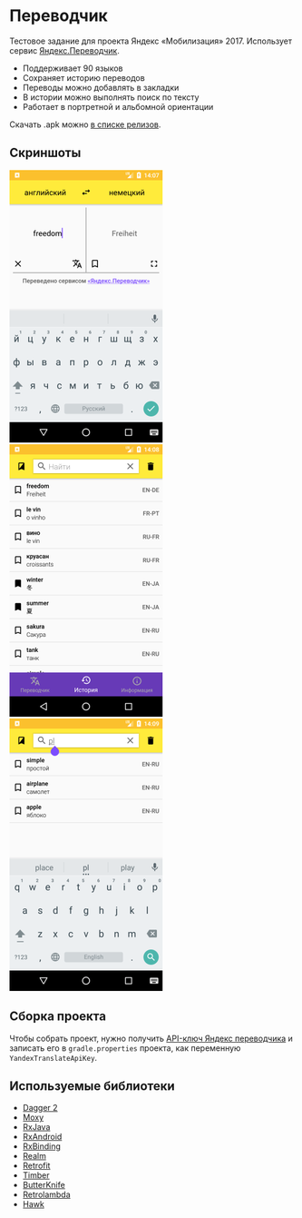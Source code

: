 # Переводчик
Тестовое задание для проекта Яндекс «Мобилизация» 2017. Использует сервис [Яндекс.Переводчик](https://translate.yandex.ru/).

- Поддерживает 90 языков
- Сохраняет историю переводов
- Переводы можно добавлять в закладки
- В истории можно выполнять поиск по тексту
- Работает в портретной и альбомной ориентации

Скачать .apk можно [в списке релизов](https://github.com/IvanAntsiferov/Yandex-Mobilization/releases).

## Скриншоты
![Screenshot](https://raw.githubusercontent.com/IvanAntsiferov/Yandex-Mobilization/master/docs/images/Screenshot1.png)
![Screenshot](https://raw.githubusercontent.com/IvanAntsiferov/Yandex-Mobilization/master/docs/images/Screenshot2.png)
![Screenshot](https://raw.githubusercontent.com/IvanAntsiferov/Yandex-Mobilization/master/docs/images/Screenshot3.png)

## Сборка проекта
Чтобы собрать проект, нужно получить [API-ключ Яндекс переводчика](https://tech.yandex.ru/translate/) и записать его в ```gradle.properties``` проекта, как переменную ```YandexTranslateApiKey```.

## Используемые библиотеки

* [Dagger 2](https://github.com/google/dagger)
* [Moxy](https://github.com/Arello-Mobile/Moxy)
* [RxJava](https://github.com/ReactiveX/RxJava)
* [RxAndroid](https://github.com/ReactiveX/RxAndroid)
* [RxBinding](https://github.com/JakeWharton/RxBinding)
* [Realm](https://github.com/realm/realm-java)
* [Retrofit](https://github.com/square/retrofit)
* [Timber](https://github.com/JakeWharton/timber)
* [ButterKnife](https://github.com/JakeWharton/butterknife)
* [Retrolambda](https://github.com/evant/gradle-retrolambda)
* [Hawk](https://github.com/orhanobut/hawk)
